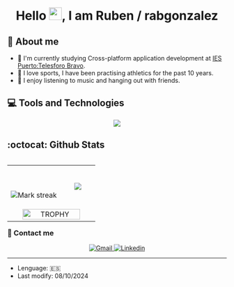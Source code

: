 <h1 align="center">Hello <img src="https://github.com/TheDudeThatCode/TheDudeThatCode/blob/master/Assets/Hi.gif" width="29px">, I am Ruben / rabgonzalez</h1> 

<h2>🤵 About me</h2>
<ul>
  <li>
    📝 I'm currently studying Cross-platform application development at <a href="https://www3.gobiernodecanarias.org/medusa/edublog/iespuertodelacruztelesforobravo/">IES Puerto:Telesforo Bravo</a>.
  </li>
  <li>
    🏃 I love sports, I have been practising athletics for the past 10 years.
  </li>
  <li>
    🎵 I enjoy listening to music and hanging out with friends.
  </li>
  <li style="display:none">
    🖥️ Coding = fun.
  </li>
</ul>

<h2>💻 Tools and Technologies</h2>
<p align="center">
  <a href="https://skillicons.dev">
    <img src="https://skillicons.dev/icons?i=angular,atom,bash,bootstrap,css,git,github,githubactions,hibernate,html,java,js,jquery,laravel,linux,maven,mongodb,nodejs,php,postman,react,regex,spring,vscode&perline=8" />
  </a>
</p>

<h2>:octocat: Github Stats</h2>
<!--- stats (start) -->
<p align="center">
<table align="left">
<tr border="none">
<td width="60%" align="center">

  <br></br>
  <img  title="🔥 Get streak stats for your profile at git.io/streak-stats" alt="Mark streak" src="https://github-readme-streak-stats.herokuapp.com/?user=rabgonzalez&theme=dark&hide_border=false" /> 
</td>

<td width="40%" align="center">

  <img  align="center"  src="https://github-readme-stats.anuraghazra1.vercel.app/api/top-langs/?username=rabgonzalez&theme=dark&hide_border=false&no-bg=true&no-frame=true&langs_count=10"/>

  </td>
</tr>
<!--- stats (end) -->

<!--- trophy (start) -->
<tr>
  <td align="center" colspan="2">
    <a href="https://github.com/ryo-ma/github-profile-trophy" title="Go to Source">
        <img align="center" width=84% src="https://github-profile-trophy.vercel.app/?username=rabgonzalez&theme=radical&row=1&column=4&margin-h=15&margin-w=5&no-bg=true" alt="TROPHY" />
      </a>
  </td>
</tr>
</table>
<!--- trophy (end) -->
</p> 

<h3>🤝 Contact me</h3>
<div align="center">
  <a href="rubalba.rag@gmail.com">
    <img src="https://img.shields.io/badge/Gmail-D14836?style=for-the-badge&logo=gmail&logoColor=white" alt="Gmail">
  </a>
  <a href="https://www.linkedin.com/in/rub%C3%A9n-abreu-gonz%C3%A1lez-13360830b/">
    <img src="https://img.shields.io/badge/LinkedIn-0077B5?style=for-the-badge&logo=linkedin&logoColor=white" alt="Linkedin">
  </a>
</div>

---
<ul>
  <li>Lenguage: 🇪🇸</li>
  <li>Last modify: 08/10/2024</li>
</ul>
